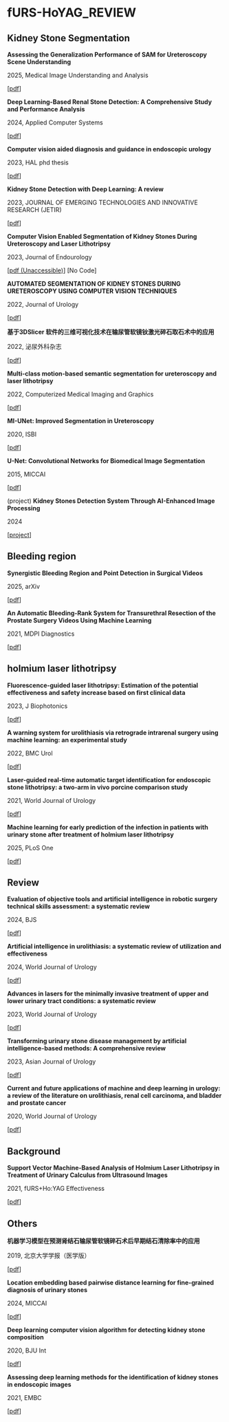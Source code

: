 # fURS-HoYAG_REVIEW



## Kidney Stone Segmentation

**Assessing the Generalization Performance of SAM for Ureteroscopy Scene Understanding**

2025, Medical Image Understanding and Analysis

[[pdf](https://link.springer.com/chapter/10.1007/978-3-031-98691-8_18)]

**Deep Learning-Based Renal Stone Detection: A Comprehensive Study and Performance Analysis**

2024, Applied Computer Systems

[[pdf](https://sciendo.com/article/10.2478/acss-2024-0014)]

**Computer vision aided diagnosis and guidance in endoscopic urology**

2023, HAL phd thesis

[[pdf](https://theses.hal.science/tel-04416238/)]

**Kidney Stone Detection with Deep Learning: A review**

2023, JOURNAL OF EMERGING TECHNOLOGIES AND INNOVATIVE RESEARCH (JETIR)

[[pdf](https://www.jetir.org/papers/JETIR2311084.pdf)]

**Computer Vision Enabled Segmentation of Kidney Stones During Ureteroscopy and Laser Lithotripsy**

2023, Journal of Endourology

[[pdf (Unaccessible)](https://www.liebertpub.com/doi/abs/10.1089/end.2022.0511)] [No Code]

**AUTOMATED SEGMENTATION OF KIDNEY STONES DURING URETEROSCOPY USING COMPUTER VISION TECHNIQUES**

2022, Journal of Urology

[[pdf](https://www.auajournals.org/doi/epdf/10.1097/JU.0000000000002581.03)] 

**基于3DSlicer 软件的三维可视化技术在输尿管软镜钬激光碎石取石术中的应用**

2022, 泌尿外科杂志

[[pdf](https://github.com/qiyue-hub/fURS-HoYAG_REVIEW/blob/main/pdfs/%E5%9F%BA%E4%BA%8E3DSlicer%E8%BD%AF%E4%BB%B6%E7%9A%84%E4%B8%89%E7%BB%B4%E5%8F%AF%E8%A7%86%E5%8C%96%E6%8A%80%E6%9C%AF%E5%9C%A8%E8%BE%93%E5%B0%BF%E7%AE%A1%E8%BD%AF%E9%95%9C%E9%92%AC%E6%BF%80%E5%85%89%E7%A2%8E%E7%9F%B3%E5%8F%96%E7%9F%B3%E6%9C%AF%E4%B8%AD%E7%9A%84%E5%BA%94%E7%94%A8.pdf)]

**Multi-class motion-based semantic segmentation for ureteroscopy and laser lithotripsy**

2022, Computerized Medical Imaging and Graphics

[[pdf](https://arxiv.org/pdf/2104.01268)]

**MI-UNet: Improved Segmentation in Ureteroscopy**

2020, ISBI

[[pdf](https://ieeexplore.ieee.org/document/9098608)]

**U-Net: Convolutional Networks for Biomedical Image Segmentation**

2015, MICCAI

[[pdf](https://link.springer.com/chapter/10.1007/978-3-319-24574-4_28)]

(project) **Kidney Stones Detection System Through AI-Enhanced Image Processing**

2024

[[project](https://github.com/Sachintha-Samarathunga/Kidney-Stones-Detection-System)]



## Bleeding region

**Synergistic Bleeding Region and Point Detection in Surgical Videos**

2025, arXiv

[[pdf](https://arxiv.org/abs/2503.22174)]

**An Automatic Bleeding-Rank System for Transurethral Resection of the Prostate Surgery Videos Using Machine Learning**

2021, MDPI Diagnostics

[[pdf](https://www.mdpi.com/2075-4418/11/10/1767)]



## holmium laser lithotripsy

**Fluorescence-guided laser lithotripsy: Estimation of the potential effectiveness and safety increase based on first clinical data**

2023, J Biophotonics

[[pdf](https://onlinelibrary.wiley.com/doi/10.1002/jbio.202300044)]

**A warning system for urolithiasis via retrograde intrarenal surgery using machine learning: an experimental study**

2022, BMC Urol

[[pdf](https://bmcurol.biomedcentral.com/articles/10.1186/s12894-022-01032-5)]

**Laser-guided real-time automatic target identification for endoscopic stone lithotripsy: a two-arm in vivo porcine comparison study**

2021, World Journal of Urology

[[pdf](https://link.springer.com/article/10.1007/s00345-020-03452-0)]

**Machine learning for early prediction of the infection in patients with urinary stone after treatment of holmium laser lithotripsy**

2025, PLoS One

[[pdf](https://journals.plos.org/plosone/article/file?id=10.1371/journal.pone.0317584&type=printable)]



## Review

**Evaluation of objective tools and artificial intelligence in robotic surgery technical skills assessment: a systematic review**

2024, BJS

[[pdf](https://academic.oup.com/bjs/article/111/1/znad331/7407357)]

**Artificial intelligence in urolithiasis: a systematic review of utilization and effectiveness**

2024, World Journal of Urology

[[pdf](https://link.springer.com/article/10.1007/s00345-024-05268-8)]

**Advances in lasers for the minimally invasive treatment of upper and lower urinary tract conditions: a systematic review**

2023, World Journal of Urology 

[[pdf](https://link.springer.com/article/10.1007/s00345-023-04669-5)]

**Transforming urinary stone disease management by artificial intelligence-based methods: A comprehensive review**

2023, Asian Journal of Urology

[[pdf](https://www.sciencedirect.com/science/article/pii/S2214388223000383)]

**Current and future applications of machine and deep learning in urology: a review of the literature on urolithiasis, renal cell carcinoma, and bladder and prostate cancer**

2020, World Journal of Urology

[[pdf](https://link.springer.com/content/pdf/10.1007/s00345-019-03000-5.pdf)]



## Background

**Support Vector Machine-Based Analysis of Holmium Laser Lithotripsy in Treatment of Urinary Calculus from Ultrasound Images**

2021, fURS+Ho:YAG Effectiveness

[[pdf](https://onlinelibrary.wiley.com/doi/epdf/10.1155/2021/9880332)]



## Others

**机器学习模型在预测肾结石输尿管软镜碎石术后早期结石清除率中的应用**

2019, 北京大学学报（医学版）

[[pdf](https://github.com/qiyue-hub/fURS-HoYAG_REVIEW/blob/main/pdfs/%E6%9C%BA%E5%99%A8%E5%AD%A6%E4%B9%A0%E6%A8%A1%E5%9E%8B%E5%9C%A8%E9%A2%84%E6%B5%8B%E8%82%BE%E7%BB%93%E7%9F%B3%E8%BE%93%E5%B0%BF%E7%AE%A1%E8%BD%AF%E9%95%9C%E7%A2%8E%E7%9F%B3%E6%9C%AF%E5%90%8E%E6%97%A9%E6%9C%9F%E7%BB%93%E7%9F%B3%E6%B8%85%E9%99%A4%E7%8E%87%E4%B8%AD%E7%9A%84%E5%BA%94%E7%94%A8.pdf)]

**Location embedding based pairwise distance learning for fine-grained diagnosis of urinary stones**

2024, MICCAI

[[pdf](https://papers.miccai.org/miccai-2024/paper/1064_paper.pdf)]

**Deep learning computer vision algorithm for detecting kidney stone composition**

2020, BJU Int

[[pdf](https://bjui-journals.onlinelibrary.wiley.com/doi/10.1111/bju.15035)]

**Assessing deep learning methods for the identification of kidney stones in endoscopic images**

2021, EMBC

[[pdf](https://ieeexplore.ieee.org/document/9630211)]
